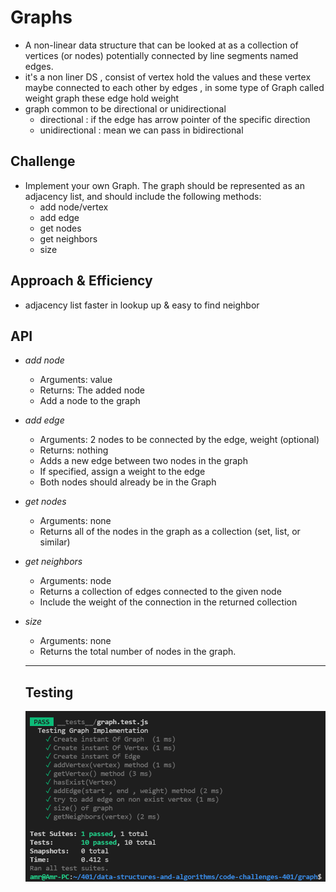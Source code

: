 # Graphs
* A non-linear data structure that can be looked at as a collection of vertices (or nodes) potentially connected by line segments named edges.
*  it's a non liner DS , consist of vertex hold the values and these vertex maybe connected to each other by edges , in some type of  Graph called weight graph these edge hold weight
* graph  common to be directional or unidirectional
    * directional : if the edge has arrow pointer of the specific direction
    * unidirectional : mean we can pass in bidirectional


## Challenge
* Implement your own Graph. The graph should be represented as an adjacency list, and should include the following methods:
    * add node/vertex
    * add edge
    * get nodes
    * get neighbors
    * size

## Approach & Efficiency
* adjacency list faster in lookup up & easy to find neighbor

## API
* *add node*
    * Arguments: value
    * Returns: The added node
    * Add a node to the graph

* *add edge*
    * Arguments: 2 nodes to be connected by the edge, weight (optional)
    * Returns: nothing
    * Adds a new edge between two nodes in the graph
    * If specified, assign a weight to the edge
    * Both nodes should already be in the Graph

* *get nodes*
    * Arguments: none
    * Returns all of the nodes in the graph as a collection (set, list, or similar)

* *get neighbors*
    * Arguments: node
    * Returns a collection of edges connected to the given node
    * Include the weight of the connection in the returned collection
    
* *size*
    * Arguments: none
    * Returns the total number of nodes in the graph.

    *** 
    ## Testing 
    ![img](./test.png)